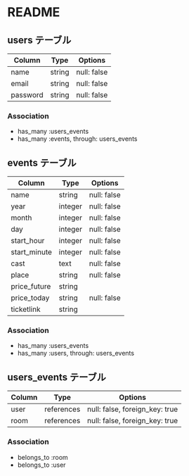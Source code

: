 # README

## users テーブル

| Column   | Type   | Options     |
| -------- | ------ | ----------- |
| name     | string | null: false |
| email    | string | null: false |
| password | string | null: false |

### Association

- has_many :users_events
- has_many :events, through: users_events

## events テーブル

| Column       | Type       | Options     |
| ------------ | ---------- | ----------- |
| name         | string     | null: false |
| year         | integer    | null: false |
| month        | integer    | null: false |
| day          | integer    | null: false |
| start_hour   | integer    | null: false |
| start_minute | integer    | null: false |
| cast         | text       | null: false |
| place        | string     | null: false |
| price_future | string     |
| price_today  | string     | null: false |
| ticketlink   | string     |

### Association

- has_many :users_events
- has_many :users, through: users_events

## users_events テーブル

| Column | Type       | Options                        |
| ------ | ---------- | ------------------------------ |
| user   | references | null: false, foreign_key: true |
| room   | references | null: false, foreign_key: true |

### Association

- belongs_to :room
- belongs_to :user
